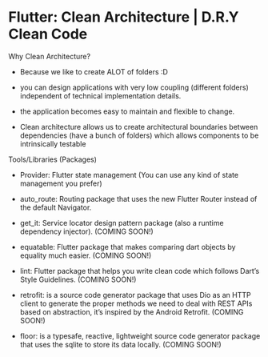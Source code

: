 # Flutter: Clean Architecture | D.R.Y Clean Code

Why Clean Architecture?

- Because we like to create ALOT of folders :D

- you can design applications with very low coupling (different folders) independent of technical implementation details.

- the application becomes easy to maintain and flexible to change.

- Clean architecture allows us to create architectural boundaries between dependencies (have a bunch of folders) which allows components to be intrinsically testable

Tools/Libraries (Packages)

- Provider: Flutter state management (You can use any kind of state management you prefer)

- auto_route: Routing package that uses the new Flutter Router instead of the default Navigator.

- get_it: Service locator design pattern package (also a runtime dependency injector). (COMING SOON!)

- equatable: Flutter package that makes comparing dart objects by equality much easier. (COMING SOON!)

- lint: Flutter package that helps you write clean code which follows Dart’s Style Guidelines. (COMING SOON!)

- retrofit: is a source code generator package that uses Dio as an HTTP client to generate the proper methods we need to deal with REST APIs based on abstraction, it’s inspired by the Android Retrofit. (COMING SOON!)

- floor: is a typesafe, reactive, lightweight source code generator package that uses the sqlite to store its data locally. (COMING SOON!)
